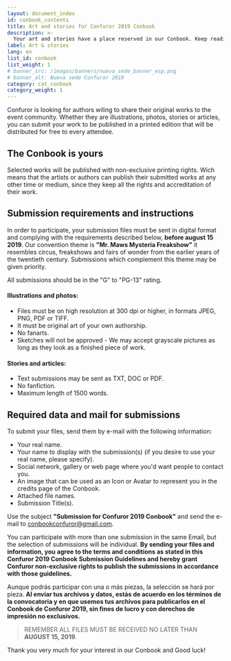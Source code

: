 ```yaml
---
layout: document_index
id: conbook_contents
title: Art and stories for Confuror 2019 Conbook
description: >-
  Your art and stories have a place reserved in our Conbook. Keep reading to know more.
label: Art & stories
lang: en
list_id: conbook
list_weight: 1
# banner_src: /images/banners/nueva_sede_banner_esp.png
# banner_alt: Nueva sede Confuror 2019
category: cat_conbook
category_weight: 1
---
```


Confuror is looking for authors wiling to share their original works to the event community. Whether they are illustrations, photos, stories or articles, you can submit your work to be published in a printed edition that will be distributed for free to every attendee.

## The Conbook is yours

Selected works  will be published with non-exclusive printing rights. Wich means that the artists or authors can publish their submitted works at any other time or medium, since they keep all the rights and accreditation of their work.

## Submission requirements and instructions

In order to participate, your submission files must be sent in digital format and complying with the requirements described below, **before august 15 2019**. Our convention theme is **"Mr. Maws Mysteria Freakshow"** it resembles circus, freakshows and fairs of wonder from the earlier years of the twentieth century. Submissions which complement this theme may be given priority. 

All submissions should be in the "G" to "PG-13" rating.

#### Illustrations and photos:
- Files must be on high resolution at 300 dpi or higher, in formats JPEG, PNG, PDF or TIFF.
- It must be original art of your own authorship.
- No fanarts.
- Sketches will not be approved - We may accept grayscale pictures as long as they look as a finished piece of work.

#### Stories and articles:
- Text submissions may be sent as TXT, DOC or PDF.
- No fanfiction.
- Maximum length of 1500 words.

## Required data and mail for submissions

To submit your files, send them by e-mail with the following information:
- Your real name.
- Your name to display with the submission(s) (if you desire to use your real name, please specify).
- Social network, gallery or web page where you'd want people to contact you.
- An image that can be used as an Icon or Avatar to represent you in the credits page of the Conbook.
- Attached file names.
- Submission Title(s).

Use the subject **"Submission for Confuror 2019 Conbook"** and send the e-mail to [conbookconfuror@gmail.com](mailto:conbookconfuror@gmail.com).

You can participate with more than one submission in the same Email, but the selection of submissions will be individual. **By sending your files and information, you agree to the terms and conditions as stated in this Confuror 2019 Conbook Submission Guidelines and hereby grant Confuror non-exclusive rights to publish the submissions in accordance with those guidelines.**

Aunque podrás participar con una o más piezas, la selección se hará por pieza. **Al enviar tus archivos y datos, estás de acuerdo en los términos de la convocatoria y en que usemos tus archivos para publicarlos en el Conbook de Confuror 2019, sin fines de lucro y con derechos de impresión no exclusivos.**

> REMEMBER ALL FILES MUST BE RECEIVED NO LATER THAN **AUGUST 15, 2019**.

Thank you very much for your interest in our Conbook and Good luck!
